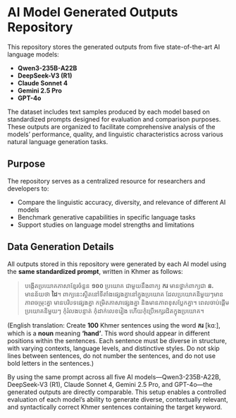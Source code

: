 # AI Model Generated Outputs Repository

This repository stores the generated outputs from five state-of-the-art AI language models:

* **Qwen3-235B-A22B**
* **DeepSeek-V3 (R1)**
* **Claude Sonnet 4**
* **Gemini 2.5 Pro**
* **GPT-4o**

The dataset includes text samples produced by each model based on standardized prompts designed for evaluation and comparison purposes. These outputs are organized to facilitate comprehensive analysis of the models’ performance, quality, and linguistic characteristics across various natural language generation tasks.

## Purpose

The repository serves as a centralized resource for researchers and developers to:

* Compare the linguistic accuracy, diversity, and relevance of different AI models
* Benchmark generative capabilities in specific language tasks
* Support studies on language model strengths and limitations

## Data Generation Details

All outputs stored in this repository were generated by each AI model using the **same standardized prompt**, written in Khmer as follows:

> បង្កើតប្រយោគភាសាខ្មែរចំនួន **១០០** ប្រយោគ ជាមួយនឹងពាក្យ **ករ** មានថ្នាក់ពាក្យជា **ន.** មានន័យថា **ដៃ**។ ពាក្យនេះស្ថិតនៅទីតាំងផ្សេងគ្នានៅក្នុងប្រយោគ ដែលប្រយោគនិមួយៗមានភាពចម្រុះគ្នា មានបរិបទផ្សេងគ្នា កម្រិតភាសាផ្សេងគ្នា និងមានភាពខុសប្លែកគ្នា។ ពេលចាប់ផ្តើមប្រយោគនិមួយៗ កុំរំលងបន្ទាត់ កុំដាក់លេខរៀង ហើយកុំប្រើអក្សរដិតក្នុងប្រយោគ។

(English translation: Create **100** Khmer sentences using the word **ករ** \[kɑː], which is a **noun** meaning **‘hand’**. This word should appear in different positions within the sentences. Each sentence must be diverse in structure, with varying contexts, language levels, and distinctive styles. Do not skip lines between sentences, do not number the sentences, and do not use bold letters in the sentences.)

By using the same prompt across all five AI models—Qwen3-235B-A22B, DeepSeek-V3 (R1), Claude Sonnet 4, Gemini 2.5 Pro, and GPT-4o—the generated outputs are directly comparable. This setup enables a controlled evaluation of each model’s ability to generate diverse, contextually relevant, and syntactically correct Khmer sentences containing the target keyword.
